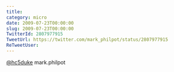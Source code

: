 ```yaml
---
title: 
category: micro
date: 2009-07-23T00:00:00
slug: 2009-07-23T00:00:00
TwitterId: 2807977915
TweetUrl: https://twitter.com/mark_philpot/status/2807977915
ReTweetUser: 
---
```


[@hc5duke](https://twitter.com/hc5duke) mark.philpot